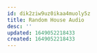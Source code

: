 ```yaml
---
id: dik2ziw9uz0ikaa4muoly5z
title: Random House Audio
desc: ''
updated: 1649052218433
created: 1649052218433
---
```


